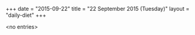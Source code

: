 +++
date = "2015-09-22"
title = "22 September 2015 (Tuesday)"
layout = "daily-diet"
+++


\<no entries\>
